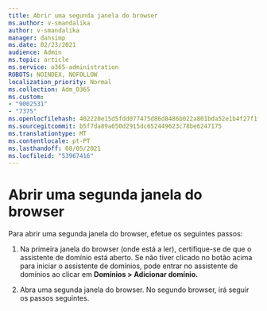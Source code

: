 ```yaml
---
title: Abrir uma segunda janela do browser
ms.author: v-smandalika
author: v-smandalika
manager: dansimp
ms.date: 02/23/2021
audience: Admin
ms.topic: article
ms.service: o365-administration
ROBOTS: NOINDEX, NOFOLLOW
localization_priority: Normal
ms.collection: Adm_O365
ms.custom:
- "9002531"
- "7375"
ms.openlocfilehash: 402220e15d5fdd077475d86d8486b022a801bda52e1b4f27f1fa385f31316f39
ms.sourcegitcommit: b5f7da89a650d2915dc652449623c78be6247175
ms.translationtype: MT
ms.contentlocale: pt-PT
ms.lasthandoff: 08/05/2021
ms.locfileid: "53967416"
---
```

# <a name="open-a-second-browser-window"></a>Abrir uma segunda janela do browser

Para abrir uma segunda janela do browser, efetue os seguintes passos:

1. Na primeira janela do browser (onde está a ler), certifique-se de que o assistente de domínio está aberto. Se não tiver clicado no botão acima para iniciar o assistente de domínios, pode entrar no assistente de domínios ao clicar em **Domínios > Adicionar domínio.**

2. Abra uma segunda janela do browser. No segundo browser, irá seguir os passos seguintes.

